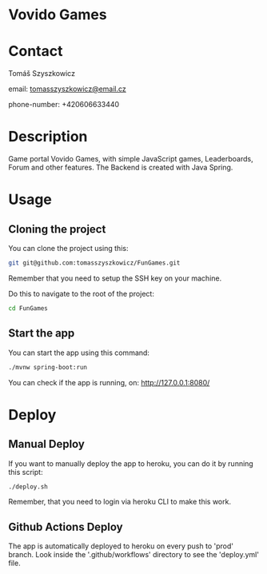 # Vovido Games

# Contact

Tomáš Szyszkowicz

email: tomasszyszkowicz@email.cz

phone-number: +420606633440

# Description

Game portal Vovido Games, with simple JavaScript games, Leaderboards, Forum and other features. The Backend is created with Java Spring.

# Usage

## Cloning the project

You can clone the project using this:

```bash
git git@github.com:tomasszyszkowicz/FunGames.git
```

Remember that you need to setup the SSH key on your machine.

Do this to navigate to the root of the project:

```bash
cd FunGames
```

## Start the app

You can start the app using this command:

```bash
./mvnw spring-boot:run
```

You can check if the app is running, on: http://127.0.0.1:8080/

# Deploy

## Manual Deploy

If you want to manually deploy the app to heroku, you can do it by running this script:

```bash
./deploy.sh
```

Remember, that you need to login via heroku CLI to make this work.

## Github Actions Deploy

The app is automatically deployed to heroku on every push to 'prod' branch. Look inside the '.github/workflows' directory to see the 'deploy.yml' file.


